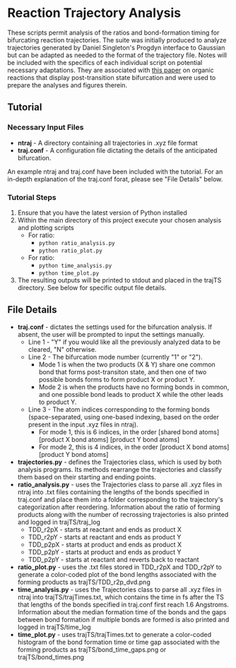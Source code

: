 # Reaction Trajectory Analysis
These scripts permit analysis of the ratios and bond-formation timing for bifurcating reaction trajectories. The suite was initially produced to analyze trajectories generated by Daniel Singleton's Progdyn interface to Gaussian but can be adapted as needed to the format of the trajectory file. Notes will be included with the specifics of each individual script on potential necessary adaptations.
They are associated with [this paper](https://chemrxiv.org/engage/chemrxiv/article-details/61724874ac379f032eb83268) on organic reactions that display post-transition state bifurcation and were used to prepare the analyses and figures therein.

## Tutorial

### Necessary Input Files
* **ntraj** - A directory containing all trajectories in .xyz file format
* **traj.conf** - A configuration file dictating the details of the anticipated bifurcation.

An example ntraj and traj.conf have been included with the tutorial. For an in-depth explanation of the traj.conf forat, please see "File Details" below.

### Tutorial Steps
1. Ensure that you have the latest version of Python installed
2. Within the main directory of this project execute your chosen analysis and plotting scripts
    * For ratio:
        * `python ratio_analysis.py`
        * `python ratio_plot.py`
    * For ratio:
        * `python time_analysis.py`
        * `python time_plot.py`
3. The resulting outputs will be printed to stdout and placed in the trajTS directory. See below for specific output file details.

## File Details
* **traj.conf** - dictates the settings used for the bifurcation analysis. If absent, the user will be prompted to input the settings manually.
  * Line 1 - "Y" if you would like all the previously analyzed data to be cleared, "N" otherwise.
  * Line 2 - The bifurcation mode number (currently "1" or "2"). 
    * Mode 1 is when the two products (X & Y) share one common bond that forms post-transiton state, and then one of two possible bonds forms to form product X or product Y. 
    * Mode 2 is when the products have no forming bonds in common, and one possible bond leads to product X while the other leads to product Y. 
  * Line 3 - The atom indices corresponding to the forming bonds (space-separated, using one-based indexing, based on the order present in the input .xyz files in ntraj).
    * For mode 1, this is 6 indices, in the order \[shared bond atoms\] \[product X bond atoms\] \[product Y bond atoms\]
    * For mode 2, this is 4 indices, in the order \[product X bond atoms\] \[product Y bond atoms\]
* **trajectories.py** - defines the Trajectories class, which is used by both analysis programs. Its methods rearrange the trajectories and classify them based on their starting and ending points.
* **ratio_analysis.py** - uses the Trajectories class to parse  all .xyz files in ntraj into .txt files containing the lengths of the bonds specified in traj.conf and place them into a folder corresponding to the trajectory's categorization after reordering. Information about the ratio of forming products along with the number of recrossing trajectories is also printed and logged in trajTS/traj_log
  * TDD_r2pX - starts at reactant and ends as product X
  * TDD_r2pY - starts at reactant and ends as product Y
  * TDD_p2pX - starts at product and ends as product X
  * TDD_p2pY - starts at product and ends as product Y
  * TDD_p2pY - starts at reactant and reverts back to reactant
* **ratio_plot.py** - uses the .txt files stored in TDD_r2pX and TDD_r2pY to generate a color-coded plot of the bond lengths associated with the forming products as trajTS/TDD_r2p_dvd.png
* **time_analysis.py** - uses the Trajectories class to parse  all .xyz files in ntraj into trajTS/trajTimes.txt, which contains the time in fs after the TS that lengths of the bonds specified in traj.conf first reach 1.6 Angstroms. Information about the median formation time of the bonds and the gaps between bond formation if multiple bonds are formed is also printed and logged in trajTS/time_log
* **time_plot.py** - uses trajTS/trajTimes.txt to generate a color-coded histogram of the bond formation time or time gap associated with the forming products as trajTS/bond_time_gaps.png or trajTS/bond_times.png
